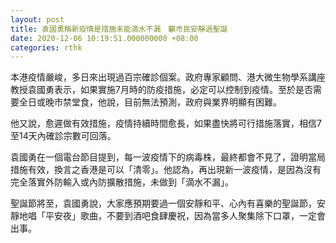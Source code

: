 ```yaml
---
layout: post
title: 袁國勇稱新疫情是措施未能滴水不漏　籲市民安靜過聖誕
date: 2020-12-06 10:19:51.000000000 +08:00
categories: rthk
---
```


本港疫情嚴峻，多日來出現過百宗確診個案。政府專家顧問、港大微生物學系講座教授袁國勇表示，如果實施7月時的防疫措施，必定可以控制到疫情。至於是否需要全日或晚市禁堂食，他說，目前無法預測，政府與業界明顯有困難。

他又說，愈遲做有效措施，疫情持續時間愈長，如果盡快將可行措施落實，相信7至14天內確診宗數可回落。

袁國勇在一個電台節目提到，每一波疫情下的病毒株，最終都會不見了，證明當局措施有效，換言之香港是可以「清零」。他認為，再出現新一波疫情，是因為沒有完全落實外防輸入或內防擴散措施，未做到「滴水不漏」。

聖誕節將至，袁國勇說，大家應預期要過一個安靜和平、心內有喜樂的聖誕節，安靜地唱「平安夜」歌曲，不要到酒吧食肆慶祝，因為當多人聚集除下口罩，一定會出事。
